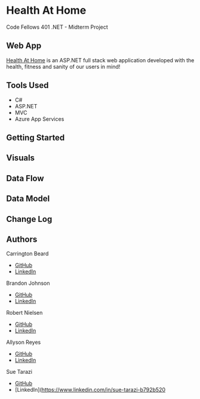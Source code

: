 # Health At Home
Code Fellows 401 .NET - Midterm Project

## Web App
[Health At Home](https://healthathome.azurewebsites.net/) is an ASP.NET full stack web application developed with the health, fitness and sanity of our users in mind!

## Tools Used
- C#
- ASP.NET
- MVC
- Azure App Services

## Getting Started

## Visuals

## Data Flow

## Data Model

## Change Log

## Authors
Carrington Beard
- [GitHub](https://github.com/Carringtonb)
- [LinkedIn](https://www.linkedin.com/in/carrington-beard/)

Brandon Johnson
- [GitHub](https://github.com/SplinterCel3000)
- [LinkedIn](https://www.linkedin.com/in/brandon-johnson-33a581109/)

Robert Nielsen
- [GitHub](https://github.com/robertjnielsen)
- [LinkedIn](https://www.linkedin.com/in/robertjnielsen)

Allyson Reyes
- [GitHub](https://github.com/areyes986)
- [LinkedIn](https://www.linkedin.com/in/allyson-reyes/)

Sue Tarazi
- [GitHub](https://github.com/suetarazi)
- [LinkedIn](https://www.linkedin.com/in/sue-tarazi-b792b520

